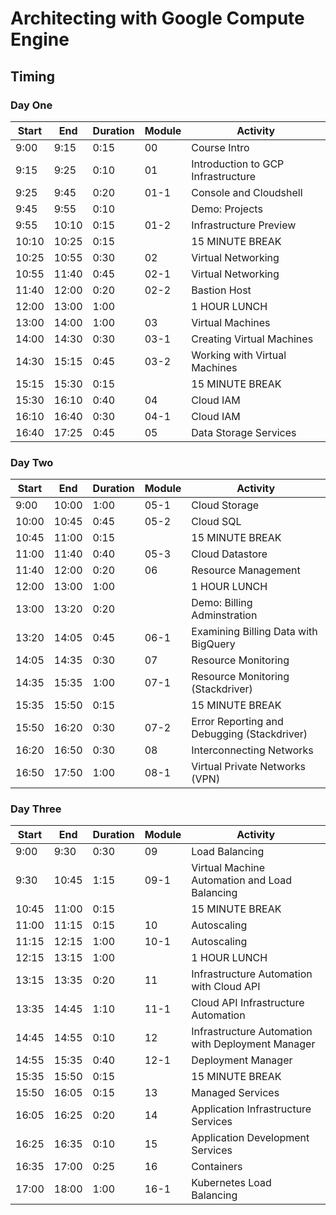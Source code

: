 # Architecting with Google Compute Engine

## Timing

### Day One<a name="archinf-one"></a>

|Start|End|Duration|Module|Activity|
|-----|---|--------|------|--------|
|9:00|9:15|0:15|00|Course Intro|
|9:15|9:25|0:10|01|Introduction to GCP Infrastructure|
|9:25|9:45|0:20|01-1|Console and Cloudshell|
|9:45|9:55|0:10||Demo: Projects|
|9:55|10:10|0:15|01-2|Infrastructure Preview|
|10:10|10:25|0:15||15 MINUTE BREAK|
|10:25|10:55|0:30|02|Virtual Networking|
|10:55|11:40|0:45|02-1|Virtual Networking
|11:40|12:00|0:20|02-2|Bastion Host
|12:00|13:00|1:00||1 HOUR LUNCH|
|13:00|14:00|1:00|03|Virtual Machines|
|14:00|14:30|0:30|03-1|Creating Virtual Machines|
|14:30|15:15|0:45|03-2|Working with Virtual Machines|
|15:15|15:30|0:15||15 MINUTE BREAK|
|15:30|16:10|0:40|04|Cloud IAM|
|16:10|16:40|0:30|04-1|Cloud IAM|
|16:40|17:25|0:45|05|Data Storage Services|

### Day Two<a name="archinf-two"></a>

|Start|End|Duration|Module|Activity|
|-----|---|--------|------|--------|
|9:00|10:00|1:00|05-1|Cloud Storage|
|10:00|10:45|0:45|05-2|Cloud SQL|
|10:45|11:00|0:15||15 MINUTE BREAK|
|11:00|11:40|0:40|05-3|Cloud Datastore
|11:40|12:00|0:20|06|Resource Management|
|12:00|13:00|1:00||1 HOUR LUNCH|
|13:00|13:20|0:20||Demo: Billing Adminstration|
|13:20|14:05|0:45|06-1|Examining Billing Data with BigQuery|
|14:05|14:35|0:30|07|Resource Monitoring|
|14:35|15:35|1:00|07-1|Resource Monitoring (Stackdriver)|
|15:35|15:50|0:15||15 MINUTE BREAK|
|15:50|16:20|0:30|07-2|Error Reporting and Debugging (Stackdriver)|
|16:20|16:50|0:30|08|Interconnecting Networks|
|16:50|17:50|1:00|08-1|Virtual Private Networks (VPN)|

### Day Three<a name="archinf-three"></a>

|Start|End|Duration|Module|Activity|
|-----|---|--------|------|--------|
|9:00|9:30|0:30|09|Load Balancing|
|9:30|10:45|1:15|09-1|Virtual Machine Automation and Load Balancing|
|10:45|11:00|0:15||15 MINUTE BREAK|
|11:00|11:15|0:15|10|Autoscaling|
|11:15|12:15|1:00|10-1|Autoscaling|
|12:15|13:15|1:00||1 HOUR LUNCH|
|13:15|13:35|0:20|11|Infrastructure Automation with Cloud API|
|13:35|14:45|1:10|11-1|Cloud API Infrastructure Automation|
|14:45|14:55|0:10|12|Infrastructure Automation with Deployment Manager|
|14:55|15:35|0:40|12-1|Deployment Manager|
|15:35|15:50|0:15||15 MINUTE BREAK|
|15:50|16:05|0:15|13|Managed Services|
|16:05|16:25|0:20|14|Application Infrastructure Services|
|16:25|16:35|0:10|15|Application Development Services|
|16:35|17:00|0:25|16|Containers|
|17:00|18:00|1:00|16-1|Kubernetes Load Balancing|

